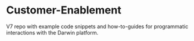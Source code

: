 # Customer-Enablement
V7 repo with example code snippets and how-to-guides for programmatic interactions with the Darwin platform. 
